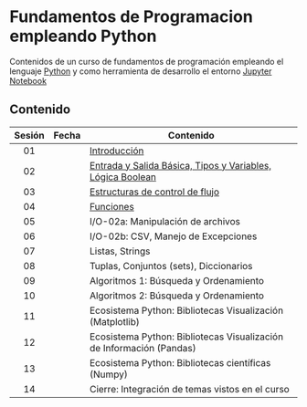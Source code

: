 # Fundamentos de Programacion empleando Python
Contenidos de un curso de fundamentos de programación empleando el lenguaje [Python](https://www.python.org/) y como herramienta de desarrollo el entorno [Jupyter Notebook](https://jupyter.org/)

## Contenido

|**Sesión** | **Fecha**     |**Contenido** |
|:---------:|:-------------:|-----------|
|01         |               | [Introducción](https://github.com/carlosalvarezh/Fundamentos_Programacion/blob/main/Modulo01_Introduccion.ipynb "Introducción")|
|02         |               |[Entrada y Salida Básica, Tipos y Variables, Lógica Boolean](https://github.com/carlosalvarezh/Programacion_Python/blob/master/Sesion02_IO_basico_Variables_LogicaBooleana.ipynb "Sesion02_IO_Basico") |
|03         |               |[Estructuras de control de flujo](https://github.com/carlosalvarezh/Programacion_Python/blob/master/Sesion03_Estructuras_de_control_de_flujo.ipynb "Sesion03: Estructuras de control de flujo")|
|04         |               |[Funciones](https://github.com/carlosalvarezh/Programacion_Python/blob/master/Sesion04_Funciones.ipynb "Sesion 04: Funciones")|
|05||I/O-02a: Manipulación de archivos|
|06||I/O-02b: CSV, Manejo de Excepciones|
|07||Listas, Strings|
|08||Tuplas, Conjuntos (sets), Diccionarios |
|09||Algoritmos 1: Búsqueda y Ordenamiento|
|10||Algoritmos 2: Búsqueda y Ordenamiento|
|11||Ecosistema Python: Bibliotecas Visualización (Matplotlib)|
|12||Ecosistema Python: Bibliotecas Visualización de Información (Pandas)|
|13||Ecosistema Python: Bibliotecas científicas (Numpy)|
|14||Cierre: Integración de temas vistos en el curso|
